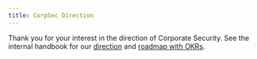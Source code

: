 ```yaml
---
title: CorpSec Direction
---
```


Thank you for your interest in the direction of Corporate Security. See the internal handbook for our [direction](https://internal.example_company.com/handbook/security/corporate/direction) and [roadmap with OKRs](https://internal.example_company.com/handbook/security/corporate/direction).
